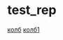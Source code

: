 # test_rep

[колб](https://mayskiychai.github.io/Lab1/)
[колб1](https://mayskiychai.github.io/test_rep/)
